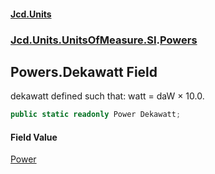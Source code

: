 #### [Jcd.Units](index 'index')
### [Jcd.Units.UnitsOfMeasure.SI](Jcd.Units.UnitsOfMeasure.SI 'Jcd.Units.UnitsOfMeasure.SI').[Powers](Powers 'Jcd.Units.UnitsOfMeasure.SI.Powers')

## Powers.Dekawatt Field

dekawatt defined such that: watt = daW × 10.0.

```csharp
public static readonly Power Dekawatt;
```

#### Field Value
[Power](Power 'Jcd.Units.UnitTypes.Power')